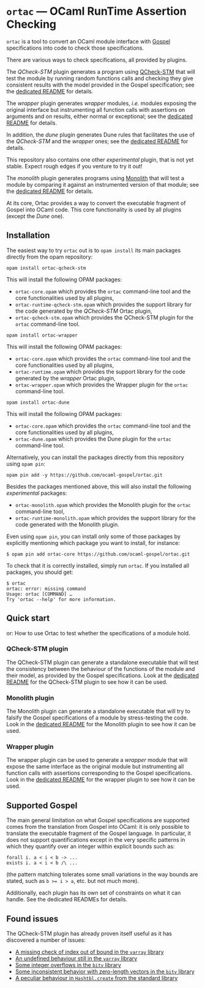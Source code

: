 # `ortac` — OCaml RunTime Assertion Checking

`ortac` is a tool to convert an OCaml module interface with [Gospel]
specifications into code to check those specifications.

[Gospel]: https://ocaml-gospel.github.io/gospel/

There are various ways to check specifications, all provided by plugins.

The _QCheck-STM_ plugin generates a program using [QCheck-STM] that will test
the module by running random functions calls and checking they give consistent
results with the model provided in the Gospel specification; see the [dedicated
README][QCheck-STM README] for details.

[QCheck-STM]: https://ocaml-multicore.github.io/multicoretests/
[QCheck-STM README]: plugins/qcheck-stm/README.md

The _wrapper_ plugin generates _wrapper_ modules, _i.e._ modules exposing the
original interface but instrumenting all function calls with assertions on
arguments and on results, either normal or exceptional; see the [dedicated
README][wrapper README] for details.

[wrapper README]: plugins/wrapper/README.md

In addition, the _dune_ plugin generates Dune rules that facilitates the use of
the _QCheck-STM_ and the _wrapper_ ones; see the [dedicated README][Dune
README] for details.

[Dune README]: plugins/dune-rules/README.md

This repository also contains one other _experimental_ plugin, that is not yet
stable. Expect rough edges if you venture to try it out!

The _monolith_ plugin generates programs using [Monolith] that will test a
module by comparing it against an instrumented version of that module; see the
[dedicated README][monolith README] for details.

[monolith README]: plugins/monolith/README.md
[Monolith]: https://gitlab.inria.fr/fpottier/monolith

At its core, Ortac provides a way to convert the executable fragment of Gospel
into OCaml code. This core functionality is used by all plugins (except the
_Dune_ one).


## Installation

The easiest way to try `ortac` out is to `opam install` its main packages
directly from the opam repository:

```
opam install ortac-qcheck-stm
```

This will install the following OPAM packages:

- `ortac-core.opam` which provides the `ortac` command-line tool and the core
  functionalities used by all plugins,
- `ortac-runtime-qcheck-stm.opam` which provides the support library for the code
  generated by the _QCheck-STM_ Ortac plugin,
- `ortac-qcheck-stm.opam` which provides the QCheck-STM plugin for the
  `ortac` command-line tool.

```
opam install ortac-wrapper
```

This will install the following OPAM packages:

- `ortac-core.opam` which provides the `ortac` command-line tool and the core
  functionalities used by all plugins,
- `ortac-runtime.opam` which provides the support library for the code
  generated by the _wrapper_ Ortac plugin,
- `ortac-wrapper.opam` which provides the Wrapper plugin for the
  `ortac` command-line tool.

```
opam install ortac-dune
```

This will install the following OPAM packages:

- `ortac-core.opam` which provides the `ortac` command-line tool and the core
  functionalities used by all plugins,
- `ortac-dune.opam` which provides the Dune plugin for the `ortac` command-line
  tool.

Alternatively, you can install the packages directly from this repository using
`opam pin`:

```
opam pin add -y https://github.com/ocaml-gospel/ortac.git
```

Besides the packages mentioned above, this will also install the following
_experimental_ packages:

- `ortac-monolith.opam` which provides the Monolith plugin for the
  `ortac` command-line tool,
- `ortac-runtime-monolith.opam` which provides the support library for
  the code generated with the Monolith plugin.

Even using `opam pin`, you can install only some of those packages by explicitly
mentioning which package you want to install, for instance:

```
$ opam pin add ortac-core https://github.com/ocaml-gospel/ortac.git
```

To check that it is correctly installed, simply run `ortac`. If you
installed all packages, you should get:

```
$ ortac
ortac: error: missing command
Usage: ortac [COMMAND] …
Try 'ortac --help' for more information.
```


## Quick start

or: How to use Ortac to test whether the specifications of a module
hold.


### QCheck-STM plugin

The QCheck-STM plugin can generate a standalone executable that will
test the consistency between the behaviour of the functions of the
module and their model, as provided by the Gospel specifications. Look
at the [dedicated README][QCheck-STM README] for the QCheck-STM plugin
to see how it can be used.


### Monolith plugin

The Monolith plugin can generate a standalone executable that will try
to falsify the Gospel specifications of a module by stress-testing the
code. Look in the [dedicated README][monolith README] for the Monolith
plugin to see how it can be used.


### Wrapper plugin

The wrapper plugin can be used to generate a _wrapper_ module that
will expose the same interface as the original module but
instrumenting all function calls with assertions corresponding to the
Gospel specifications. Look in the [dedicated README][wrapper README]
for the wrapper plugin to see how it can be used.


## Supported Gospel

The main general limitation on what Gospel specifications are supported comes
from the translation from Gospel into OCaml: it is only possible to translate
the executable fragment of the Gospel language. In particular, it does not
support quantifications except in the very specific patterns in which they
quantify over an integer within explicit bounds such as:

```
forall i. a < i < b -> ...
exists i. a < i < b /\ ...
```

(the pattern matching tolerates some small variations in the way bounds are
stated, such as `b >= i > a`, etc. but not much more).

Additionally, each plugin has its own set of constraints on what it
can handle. See the dedicated READMEs for details.

## Found issues

The QCheck-STM plugin has already proven itself useful as it has discovered a
number of issues:

- [A missing check of index out of bound in the `varray` library](https://github.com/art-w/varray/pull/1)
- [An undefined behaviour still in the `varray` library](https://github.com/art-w/varray/issues/2)
- [Some integer overflows in the `bitv` library](https://github.com/backtracking/bitv/issues/31)
- [Some inconsistent behavior with zero-length vectors in the `bitv` library](https://github.com/backtracking/bitv/issues/32)
- [A peculiar behaviour in `Hashtbl.create` from the standard library](https://github.com/ocaml/ocaml/issues/13469)
